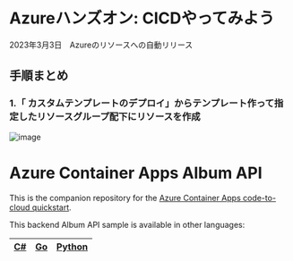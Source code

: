 # Azureハンズオン: CICDやってみよう
2023年3月3日　Azureのリソースへの自動リリース
## 手順まとめ
### 1.「 カスタムテンプレートのデプロイ」からテンプレート作って指定したリソースグループ配下にリソースを作成
![image](https://user-images.githubusercontent.com/69332106/222651449-2b3a3caa-3465-4502-894a-834eacd84886.png)



# Azure Container Apps Album API

This is the companion repository for the [Azure Container Apps code-to-cloud quickstart]().

This backend Album API sample is available in other languages:

| [C#](https://github.com/azure-samples/containerapps-albumapi-csharp) | [Go](https://github.com/azure-samples/containerapps-albumapi-go) | [Python](https://github.com/azure-samples/containerapps-albumapi-python) |
| -------------------------------------------------------------------- | ---------------------------------------------------------------- | ------------------------------------------------------------------------ |
